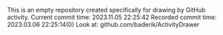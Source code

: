 This is an empty repository created specifically for drawing by GitHub activity.
Current commit time: 2023.11.05 22:25:42
Recorded commit time: 2023.03.06 22:25:14(0)
Look at: github.com/baderik/ActivityDrawer
